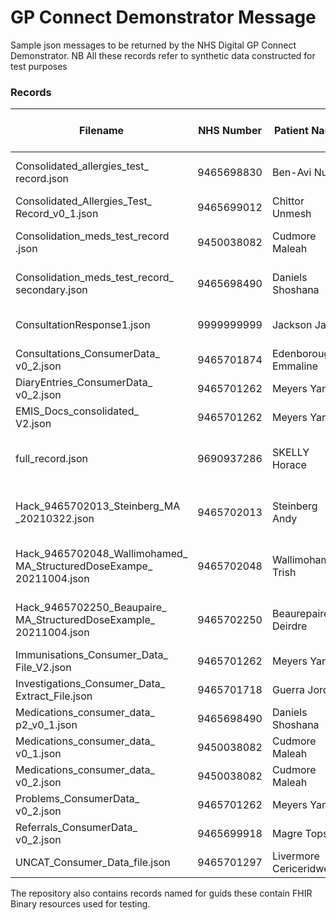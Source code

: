 # GP Connect Demonstrator Message
Sample json messages to be returned by the NHS Digital GP Connect Demonstrator. 
NB All these records refer to synthetic data constructed for test purposes

### Records
| Filename | NHS Number | Patient Name | Description | Deployed? <br/> Demonstrator Patient # | Demonstrator NHS # | Demonstrator Patient Name |
| -------- | ---------- | ------------ | ----------- | --------  | ---------------------: | ------------------------- |
|Consolidated_allergies_test_<br/>record.json|9465698830|Ben-Avi Nusa| Rich Data Demonstrator Patient | Y 24 | 9690937332 | Beyer |
|Consolidated_Allergies_Test_<br/>Record_v0_1.json|9465699012|Chittor Unmesh| ? | N | | | |
|Consolidation_meds_test_record<br/>.json|9450038082|Cudmore Maleah| Rich Data Demonstrator Patient | Y 22 | 9690937316 | Pye|
|Consolidation_meds_test_record_<br/>secondary.json|9465698490|Daniels Shoshana| Rich Data Demonstrator Patient | Y 23 | 9690937324 | Oakes |
|ConsultationResponse1.json|9999999999|Jackson Jane| Patient 2 Consultations and Problems  | Y 2 | 9690937286 | Skelly |
|Consultations_ConsumerData_<br/>v0_2.json|9465701874|Edenborough Emmaline| ? | N | | | |
|DiaryEntries_ConsumerData_<br/>v0_2.json|9465701262|Meyers Yannis| ? | N | | | |
|EMIS_Docs_consolidated_<br/>V2.json|9465701262|Meyers Yannis| ?  |  N  | | |
|full_record.json|9690937286|SKELLY Horace| Demonstrator Patient 2 Migration record | Y 2 | 9690937286 | Skelly |
|Hack_9465702013_Steinberg_MA<br/>_20210322.json|9465702013|Steinberg Andy| Oct 2021 Hack Demonstrator Patient | Y 27 | 9690937820 | Lynch |
|Hack_9465702048_Wallimohamed_<br/>MA_StructuredDoseExampe_<br/>20211004.json|9465702048|Wallimohamed Trish| Oct 2021 Hack Demonstrator Patient | Y 25 | 9690938193 | Prout |
|Hack_9465702250_Beaupaire_<br/>MA_StructuredDoseExample_<br/>20211004.json|9465702250|Beaurepaire Deirdre| Oct 2021 Hack Demonstrator Patient | Y 26 | 9690937464 | Mackay |
|Immunisations_Consumer_Data_<br/>File_V2.json|9465701262|Meyers Yannis| ? | N  | | |
|Investigations_Consumer_Data_<br/>Extract_File.json|9465701718|Guerra Jordan| ? | N  | | |
|Medications_consumer_data_<br/>p2_v0_1.json|9465698490|Daniels Shoshana| Demonstrator Patient | N  23 | 9690937324 | Oakes |
|Medications_consumer_data_<br/>v0_1.json|9450038082|Cudmore Maleah| Demonstrator Patient | N 22 | 9690937316 |  Pye |
|Medications_consumer_data_<br/>v0_2.json|9450038082|Cudmore Maleah| Demonstrator Patient | N 22 | 9690937316 |  Pye |
|Problems_ConsumerData_<br/>v0_2.json|9465701262|Meyers Yannis| ? | N  | | |
|Referrals_ConsumerData_<br/>v0_2.json|9465699918|Magre Topsy| ? | N | | |
|UNCAT_Consumer_Data_file.json|9465701297|Livermore Cericeridwen| ? | N | | |


The repository also contains records named for guids these contain FHIR Binary resources used for testing.
